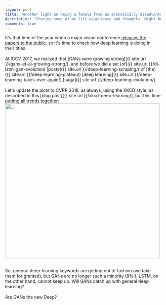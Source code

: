 ```yaml
---
layout: post
title: "Another light on being a female from an economically disadvantaged family in CS and the career field in general"
description: "Sharing some of my life experience and thoughts. Might be insightful, or helpful if it resonates with you."
comments: true
---
```



It's that time of the year when a major vision conference [releases the papers to the public](http://openaccess.thecvf.com/CVPR2018.py), so it's time to check how deep learning is doing in their titles.<br>
<br>
At ICCV 2017, we realized that [GANs were growing strong]({{ site.url }}/gans-et-al-growing-strong/), and before we did a set [of]({{ site.url }}/dl-lstm-gan-evolution) [posts]({{ site.url }}/deep-learning-scraping/) of [the]({{ site.url }}/deep-learning-plateau/) [deep learning]({{ site.url }}/deep-learning-takes-over-again/) [saga]({{ site.url }}/deep-learning-evolution/).<br>
<br>
Let's update the plots to CVPR 2018, as always, using the XKCD style, as described in this [blog post]({{ site.url }}/xkcd-deep-learning/), but this time putting all trends together:
<br />
<img align="middle" width="500" src="{{ site.url }}/images/deep_vs_gan_evolution.png" alt="...">
<br />
<br />

So, general deep-learning keywords are getting out of fashion (we take them for granted), but GANs are no longer such a minority (8\%!). LSTM, on the other hand, cannot keep up. Will GANs catch up with general deep learning?<br />
<br />
Are GANs the new Deep?
